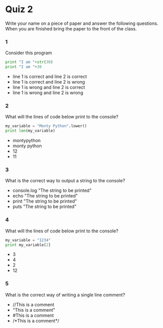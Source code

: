 # Quiz 2

Write your name on a piece of paper and answer the following questions. When you are finished bring the paper to the front of the class.

### 1
Consider this program
```python
print "I am "+str(30)
print "I am "+30
```
- line 1 is correct and line 2 is correct
- line 1 is correct and line 2 is wrong
- line 1 is wrong and line 2 is correct
- line 1 is wrong and line 2 is wrong

### 2
What will the lines of code below print to the console?
```python
my_variable = "Monty Python".lower()
print len(my_variable)
```
- montypython
- monty python
- 12
- 11

### 3
What is the correct way to output a string to the console?
- console.log "The string to be printed"
- echo "The string to be printed"
- print "The string to be printed"
- puts "The string to be printed"

### 4
What will the lines of code below print to the console?
```python
my_variable = "1234"
print my_variable[2]
```
- 3
- 4
- 2
- 12

### 5
What is the correct way of writing a single line comment?
- //This is a comment
- "This is a comment"
- #This is a comment
- /\*This is a comment\*/
